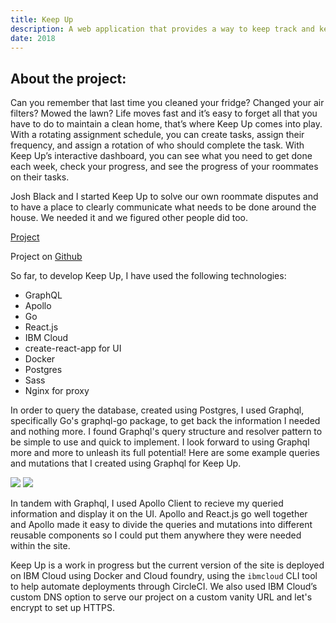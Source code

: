 ```yaml
---
title: Keep Up
description: A web application that provides a way to keep track and keep up with all you and your roommates' household chores.
date: 2018
---
```


## About the project:

Can you remember that last time you cleaned your fridge? Changed your air filters? Mowed the lawn? Life moves fast and it’s easy to forget all that you have to do to maintain a clean home, that’s where Keep Up comes into play. With a rotating assignment schedule, you can create tasks, assign their frequency, and assign a rotation of who should complete the task. With Keep Up’s interactive dashboard, you can see what you need to get done each week, check your progress, and see the progress of your roommates on their tasks.

Josh Black and I started Keep Up to solve our own roommate disputes and to have a place to clearly communicate what needs to be done around the house. We needed it and we figured other people did too.

[Project](https://keepup.company)

Project on [Github](https://github.com/abbeyhrt/keep-up)

So far, to develop Keep Up, I have used the following technologies:

- GraphQL
- Apollo
- Go
- React.js
- IBM Cloud
- create-react-app for UI
- Docker
- Postgres
- Sass
- Nginx for proxy

In order to query the database, created using Postgres, I used Graphql, specifically Go's graphql-go package, to get back the information I needed and nothing more. I found Graphql's query structure and resolver pattern to be simple to use and quick to implement. I look forward to using Graphql more and more to unleash its full potential! Here are some example queries and mutations that I created using Graphql for Keep Up.

<div class="post__images">
  <img class="post__image" src="/portfolio/images/graphql-query-viewer.png">
  <img class="post__image" src="/portfolio/images/Graphql-query-mutation.png">
</div>

In tandem with Graphql, I used Apollo Client to recieve my queried information and display it on the UI. Apollo and React.js go well together and Apollo made it easy to divide the queries and mutations into different reusable components so I could put them anywhere they were needed within the site.

Keep Up is a work in progress but the current version of the site is deployed on IBM Cloud using Docker and Cloud foundry, using the `ibmcloud` CLI tool to help automate deployments through CircleCI. We also used IBM Cloud’s custom DNS option to serve our project on a custom vanity URL and let's encrypt to set up HTTPS.
